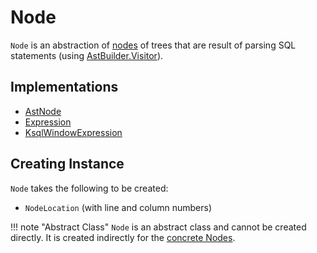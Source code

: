# Node

`Node` is an abstraction of [nodes](#implementations) of trees that are result of parsing SQL statements (using [AstBuilder.Visitor](AstBuilder_Visitor.md)).

## Implementations

* [AstNode](AstNode.md)
* [Expression](Expression.md)
* [KsqlWindowExpression](KsqlWindowExpression.md)

## Creating Instance

`Node` takes the following to be created:

* <span id="location"> `NodeLocation` (with line and column numbers)

!!! note "Abstract Class"
    `Node` is an abstract class and cannot be created directly. It is created indirectly for the [concrete Nodes](#implementations).
